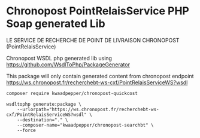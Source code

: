 # Chronopost PointRelaisService PHP Soap generated Lib

LE SERVICE DE RECHERCHE DE POINT DE LIVRAISON CHRONOPOST (PointRelaisService)

Chronopost WSDL php generated lib using https://github.com/WsdlToPhp/PackageGenerator

This package will only contain generated content from chronopost endpoint https://ws.chronopost.fr/recherchebt-ws-cxf/PointRelaisServiceWS?wsdl

```sh
composer require kwaadpepper/chronopost-quickcost
```

    wsdltophp generate:package \
        --urlorpath="https://ws.chronopost.fr/recherchebt-ws-cxf/PointRelaisServiceWS?wsdl" \
        --destination="." \
        --composer-name="kwaadpepper/chronopost-searchbt" \
        --force
